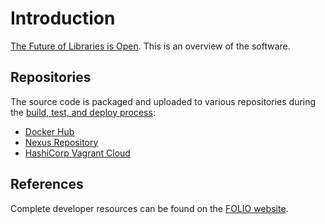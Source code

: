 # Introduction

[The Future of Libraries is Open](https://www.folio.org/). This is an overview of the software.

## Repositories

The source code is packaged and uploaded to various repositories during the [build, test, and deploy process](http://dev.folio.org/doc/automation.html):

- [Docker Hub](https://hub.docker.com/r/folioci/)
- [Nexus Repository](https://repository.folio.org/)
- [HashiCorp Vagrant Cloud](https://app.vagrantup.com/folio)

## References

Complete developer resources can be found on the [FOLIO website](http://dev.folio.org/).
